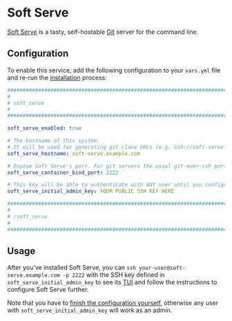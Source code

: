 <!--
SPDX-FileCopyrightText: 2023 Nikita Chernyi
SPDX-FileCopyrightText: 2023 Slavi Pantaleev

SPDX-License-Identifier: AGPL-3.0-or-later
-->

# Soft Serve

[Soft Serve](https://github.com/charmbracelet/soft-serve) is a tasty, self-hostable [Git](https://git-scm.com/) server for the command line.

## Configuration

To enable this service, add the following configuration to your `vars.yml` file and re-run the [installation](../installing.md) process:

```yaml
########################################################################
#                                                                      #
# soft_serve                                                           #
#                                                                      #
########################################################################

soft_serve_enabled: true

# The hostname of this system.
# It will be used for generating git clone URLs (e.g. ssh://soft-serve.example.com/repository.git)
soft_serve_hostname: soft-serve.example.com

# Expose Soft Serve's port. For git servers the usual git-over-ssh port is 22
soft_serve_container_bind_port: 2222

# This key will be able to authenticate with ANY user until you configure Soft Serve
soft_serve_initial_admin_key: YOUR PUBLIC SSH KEY HERE

########################################################################
#                                                                      #
# /soft_serve                                                          #
#                                                                      #
########################################################################
```

## Usage

After you've installed Soft Serve, you can `ssh your-user@soft-serve.example.com -p 2222` with the SSH key defined in `soft_serve_initial_admin_key` to see its [TUI](https://en.wikipedia.org/wiki/Text-based_user_interface) and follow the instructions to configure Soft Serve further.

Note that you have to [finish the configuration yourself](https://github.com/charmbracelet/soft-serve#configuration), otherwise any user with `soft_serve_initial_admin_key` will work as an admin.
